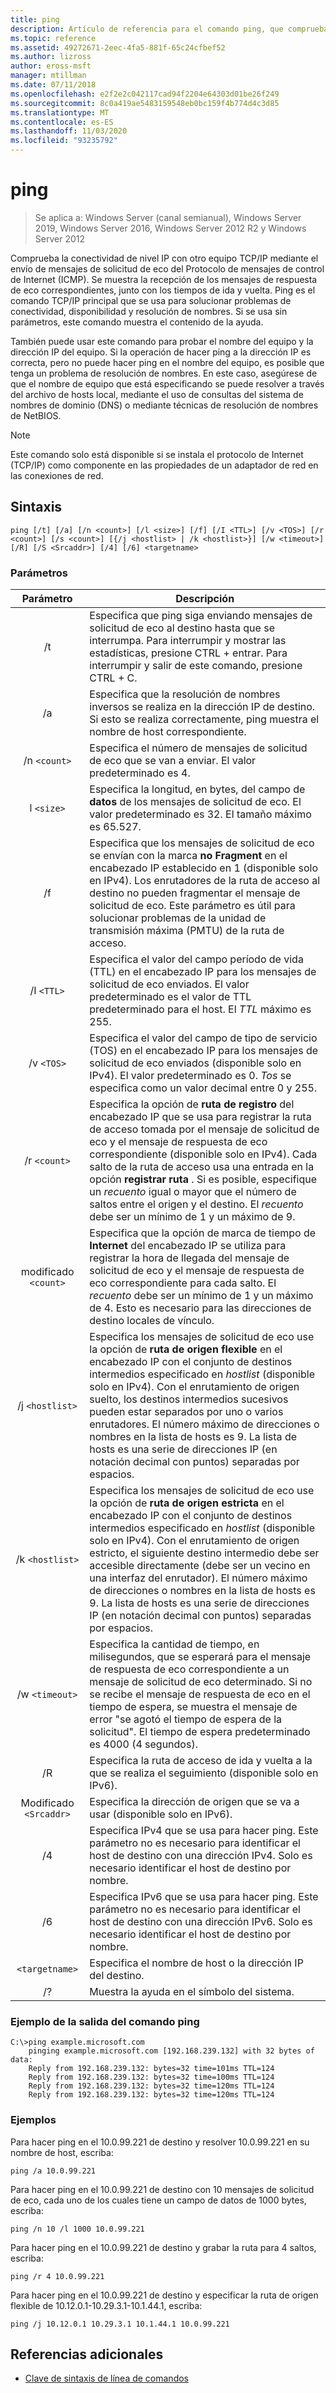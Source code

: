 ```yaml
---
title: ping
description: Artículo de referencia para el comando ping, que comprueba la conectividad de red.
ms.topic: reference
ms.assetid: 49272671-2eec-4fa5-881f-65c24cfbef52
ms.author: lizross
author: eross-msft
manager: mtillman
ms.date: 07/11/2018
ms.openlocfilehash: e2f2e2c042117cad94f2204e64303d01be26f249
ms.sourcegitcommit: 8c0a419ae5483159548eb0bc159f4b774d4c3d85
ms.translationtype: MT
ms.contentlocale: es-ES
ms.lasthandoff: 11/03/2020
ms.locfileid: "93235792"
---
```

# <a name="ping"></a>ping

> Se aplica a: Windows Server (canal semianual), Windows Server 2019, Windows Server 2016, Windows Server 2012 R2 y Windows Server 2012

Comprueba la conectividad de nivel IP con otro equipo TCP/IP mediante el envío de mensajes de solicitud de eco del Protocolo de mensajes de control de Internet (ICMP). Se muestra la recepción de los mensajes de respuesta de eco correspondientes, junto con los tiempos de ida y vuelta. Ping es el comando TCP/IP principal que se usa para solucionar problemas de conectividad, disponibilidad y resolución de nombres. Si se usa sin parámetros, este comando muestra el contenido de la ayuda.

También puede usar este comando para probar el nombre del equipo y la dirección IP del equipo. Si la operación de hacer ping a la dirección IP es correcta, pero no puede hacer ping en el nombre del equipo, es posible que tenga un problema de resolución de nombres. En este caso, asegúrese de que el nombre de equipo que está especificando se puede resolver a través del archivo de hosts local, mediante el uso de consultas del sistema de nombres de dominio (DNS) o mediante técnicas de resolución de nombres de NetBIOS.

> [!NOTE]
> Este comando solo está disponible si se instala el protocolo de Internet (TCP/IP) como componente en las propiedades de un adaptador de red en las conexiones de red.

## <a name="syntax"></a>Sintaxis

```
ping [/t] [/a] [/n <count>] [/l <size>] [/f] [/I <TTL>] [/v <TOS>] [/r <count>] [/s <count>] [{/j <hostlist> | /k <hostlist>}] [/w <timeout>] [/R] [/S <Srcaddr>] [/4] [/6] <targetname>
```

### <a name="parameters"></a>Parámetros

| Parámetro | Descripción |
|:--:|---|
| /t | Especifica que ping siga enviando mensajes de solicitud de eco al destino hasta que se interrumpa. Para interrumpir y mostrar las estadísticas, presione CTRL + entrar. Para interrumpir y salir de este comando, presione CTRL + C. |
| /a | Especifica que la resolución de nombres inversos se realiza en la dirección IP de destino. Si esto se realiza correctamente, ping muestra el nombre de host correspondiente. |
| /n `<count>` | Especifica el número de mensajes de solicitud de eco que se van a enviar. El valor predeterminado es 4. |
| l `<size>` | Especifica la longitud, en bytes, del campo de **datos** de los mensajes de solicitud de eco. El valor predeterminado es 32. El tamaño máximo es 65.527. |
| /f | Especifica que los mensajes de solicitud de eco se envían con la marca **no Fragment** en el encabezado IP establecido en 1 (disponible solo en IPv4). Los enrutadores de la ruta de acceso al destino no pueden fragmentar el mensaje de solicitud de eco. Este parámetro es útil para solucionar problemas de la unidad de transmisión máxima (PMTU) de la ruta de acceso. |
| /I `<TTL>` | Especifica el valor del campo período de vida (TTL) en el encabezado IP para los mensajes de solicitud de eco enviados. El valor predeterminado es el valor de TTL predeterminado para el host. El *TTL* máximo es 255. |
| /v `<TOS>` | Especifica el valor del campo de tipo de servicio (TOS) en el encabezado IP para los mensajes de solicitud de eco enviados (disponible solo en IPv4). El valor predeterminado es 0. *Tos* se especifica como un valor decimal entre 0 y 255. |
| /r `<count>` | Especifica la opción de **ruta de registro** del encabezado IP que se usa para registrar la ruta de acceso tomada por el mensaje de solicitud de eco y el mensaje de respuesta de eco correspondiente (disponible solo en IPv4). Cada salto de la ruta de acceso usa una entrada en la opción **registrar ruta** . Si es posible, especifique un *recuento* igual o mayor que el número de saltos entre el origen y el destino. El *recuento* debe ser un mínimo de 1 y un máximo de 9. |
| modificado `<count>` | Especifica que la opción de marca de tiempo de **Internet** del encabezado IP se utiliza para registrar la hora de llegada del mensaje de solicitud de eco y el mensaje de respuesta de eco correspondiente para cada salto. El *recuento* debe ser un mínimo de 1 y un máximo de 4. Esto es necesario para las direcciones de destino locales de vínculo. |
| /j `<hostlist>` | Especifica los mensajes de solicitud de eco use la opción de **ruta de origen flexible** en el encabezado IP con el conjunto de destinos intermedios especificado en *hostlist* (disponible solo en IPv4). Con el enrutamiento de origen suelto, los destinos intermedios sucesivos pueden estar separados por uno o varios enrutadores. El número máximo de direcciones o nombres en la lista de hosts es 9. La lista de hosts es una serie de direcciones IP (en notación decimal con puntos) separadas por espacios. |
| /k `<hostlist>` | Especifica los mensajes de solicitud de eco use la opción de **ruta de origen estricta** en el encabezado IP con el conjunto de destinos intermedios especificado en *hostlist* (disponible solo en IPv4). Con el enrutamiento de origen estricto, el siguiente destino intermedio debe ser accesible directamente (debe ser un vecino en una interfaz del enrutador). El número máximo de direcciones o nombres en la lista de hosts es 9. La lista de hosts es una serie de direcciones IP (en notación decimal con puntos) separadas por espacios. |
| /w `<timeout>` | Especifica la cantidad de tiempo, en milisegundos, que se esperará para el mensaje de respuesta de eco correspondiente a un mensaje de solicitud de eco determinado. Si no se recibe el mensaje de respuesta de eco en el tiempo de espera, se muestra el mensaje de error "se agotó el tiempo de espera de la solicitud". El tiempo de espera predeterminado es 4000 (4 segundos). |
| /R | Especifica la ruta de acceso de ida y vuelta a la que se realiza el seguimiento (disponible solo en IPv6). |
| Modificado `<Srcaddr>` | Especifica la dirección de origen que se va a usar (disponible solo en IPv6). |
| /4 | Especifica IPv4 que se usa para hacer ping. Este parámetro no es necesario para identificar el host de destino con una dirección IPv4. Solo es necesario identificar el host de destino por nombre. |
| /6 | Especifica IPv6 que se usa para hacer ping. Este parámetro no es necesario para identificar el host de destino con una dirección IPv6. Solo es necesario identificar el host de destino por nombre. |
| `<targetname>` | Especifica el nombre de host o la dirección IP del destino. |
| /? | Muestra la ayuda en el símbolo del sistema. |

### <a name="example-of-the-ping-command-output"></a>Ejemplo de la salida del comando ping

```
C:\>ping example.microsoft.com
    pinging example.microsoft.com [192.168.239.132] with 32 bytes of data:
    Reply from 192.168.239.132: bytes=32 time=101ms TTL=124
    Reply from 192.168.239.132: bytes=32 time=100ms TTL=124
    Reply from 192.168.239.132: bytes=32 time=120ms TTL=124
    Reply from 192.168.239.132: bytes=32 time=120ms TTL=124
```

### <a name="examples"></a>Ejemplos

Para hacer ping en el 10.0.99.221 de destino y resolver 10.0.99.221 en su nombre de host, escriba:

```
ping /a 10.0.99.221
```

Para hacer ping en el 10.0.99.221 de destino con 10 mensajes de solicitud de eco, cada uno de los cuales tiene un campo de datos de 1000 bytes, escriba:

```
ping /n 10 /l 1000 10.0.99.221
```

Para hacer ping en el 10.0.99.221 de destino y grabar la ruta para 4 saltos, escriba:

```
ping /r 4 10.0.99.221
```

Para hacer ping en el 10.0.99.221 de destino y especificar la ruta de origen flexible de 10.12.0.1-10.29.3.1-10.1.44.1, escriba:

```
ping /j 10.12.0.1 10.29.3.1 10.1.44.1 10.0.99.221
```

## <a name="additional-references"></a>Referencias adicionales

- [Clave de sintaxis de línea de comandos](command-line-syntax-key.md)

